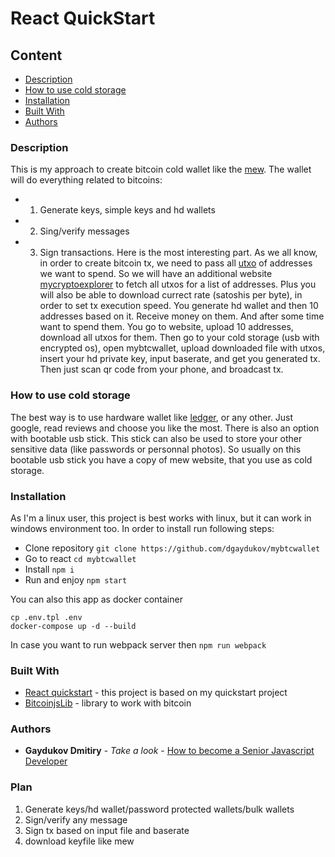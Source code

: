 # React QuickStart


## Content
* [Description](#description)
* [How to use cold storage](#how-to-use-cold-storage)
* [Installation](#installation)
* [Built With](#built-with)
* [Authors](#authors)

### Description

This is my approach to create bitcoin cold wallet like the [mew](https://www.myetherwallet.com/). The wallet will do everything related to bitcoins:
* 1. Generate keys, simple keys and hd wallets
* 2. Sing/verify messages
* 3. Sign transactions. Here is the most interesting part. As we all know, in order to create bitcoin tx, we need to pass all [utxo](https://www.investopedia.com/terms/u/utxo.asp) of addresses we want to spend.
So we will have an additional website [mycryptoexplorer](https://mycryptoexplorer.com) to fetch all utxos for a list of addresses. Plus you will also be able to download currect rate (satoshis per byte), in order to set tx execution speed. 
You generate hd wallet and then 10 addresses based on it. Receive money on them. And after some time want to spend them. You go to website, upload 10 addresses, download all utxos for them. Then go to your cold storage (usb with encrypted os),
open mybtcwallet, upload downloaded file with utxos, insert your hd private key, input baserate, and get you generated tx. Then just scan qr code from your phone, and broadcast tx.

### How to use cold storage

The best way is to use hardware wallet like [ledger](https://www.ledger.com/), or any other. Just google, read reviews and choose you like the most.
There is also an option with bootable usb stick. This stick can also be used to store your other sensitive data (like passwords or personnal photos).
So usually on this bootable usb stick you have a copy of mew website, that you use as cold storage.

### Installation

As I'm a linux user, this project is best works with linux, but it can work in windows environment too.
In order to install run following steps: 

* Clone repository ```git clone https://github.com/dgaydukov/mybtcwallet```
* Go to react ```cd mybtcwallet```
* Install ```npm i```
* Run and enjoy ```npm start```

You can also this app as docker container
```shell
cp .env.tpl .env
docker-compose up -d --build
```

In case you want to run webpack server then `npm run webpack`

### Built With

* [React quickstart](https://github.com/dgaydukov/react-quickstart) - this project is based on my quickstart project
* [BitcoinjsLib](https://github.com/bitcoinjs/bitcoinjs-lib) - library to work with bitcoin



### Authors

* **Gaydukov Dmitiry** - *Take a look* - [How to become a Senior Javascript Developer](https://github.com/dgaydukov/how-to-become-a-senior-js-developer)


### Plan
1. Generate keys/hd wallet/password protected wallets/bulk wallets
2. Sign/verify any message
3. Sign tx based on input file and baserate
4. download keyfile like mew